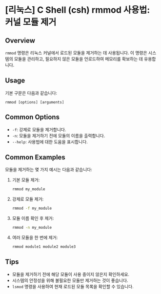 # [리눅스] C Shell (csh) rmmod 사용법: 커널 모듈 제거

## Overview
`rmmod` 명령은 리눅스 커널에서 로드된 모듈을 제거하는 데 사용됩니다. 이 명령은 시스템의 모듈을 관리하고, 필요하지 않은 모듈을 언로드하여 메모리를 확보하는 데 유용합니다.

## Usage
기본 구문은 다음과 같습니다:
```
rmmod [options] [arguments]
```

## Common Options
- `-f`: 강제로 모듈을 제거합니다.
- `-n`: 모듈을 제거하기 전에 모듈의 이름을 출력합니다.
- `--help`: 사용법에 대한 도움을 표시합니다.

## Common Examples
모듈을 제거하는 몇 가지 예시는 다음과 같습니다:

1. 기본 모듈 제거:
   ```bash
   rmmod my_module
   ```

2. 강제로 모듈 제거:
   ```bash
   rmmod -f my_module
   ```

3. 모듈 이름 확인 후 제거:
   ```bash
   rmmod -n my_module
   ```

4. 여러 모듈을 한 번에 제거:
   ```bash
   rmmod module1 module2 module3
   ```

## Tips
- 모듈을 제거하기 전에 해당 모듈이 사용 중이지 않은지 확인하세요.
- 시스템의 안정성을 위해 불필요한 모듈만 제거하는 것이 좋습니다.
- `lsmod` 명령을 사용하여 현재 로드된 모듈 목록을 확인할 수 있습니다.